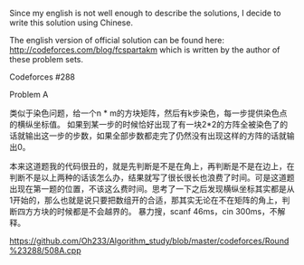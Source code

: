 
Since my english is not well enough to describe the solutions, I decide to write this solution using Chinese.

The english version of official solution can be found here:
http://codeforces.com/blog/fcspartakm
which is written by the author of these problem sets.

Codeforces #288

Problem A

类似于染色问题，给一个n * m的方块矩阵，然后有k步染色，每一步提供染色点的横纵坐标值。
如果到某一步的时候恰好出现了有一块2*2的方阵全被染色了的话就输出这一步的步数，如果全部步数都走完了仍然没有出现这样的方阵的话就输出0。

本来这道题我的代码很丑的，就是先判断是不是在角上，再判断是不是在边上，在判断不是以上两种的话该怎么办，结果就写了很长很长也浪费了时间。可是这道题出现在第一题的位置，不该这么费时间。思考了一下之后发现横纵坐标其实都是从1开始的，那么也就是说只要把数组开的合适，那其实无论在不在矩阵的角上，判断四方方块的时候都是不会越界的。
暴力搜，scanf 46ms，cin 300ms，不解释。

https://github.com/Oh233/Algorithm_study/blob/master/codeforces/Round%23288/508A.cpp
